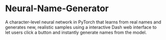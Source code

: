 # Neural-Name-Generator
A character-level neural network in PyTorch that learns from real names and generates new, realistic samples using a interactive Dash web interface to let users click a button and instantly generate names from the model.
